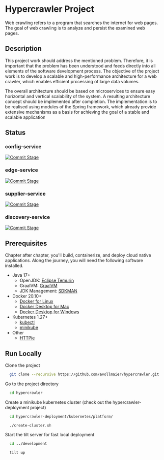
# Hypercrawler Project

Web crawling refers to a program that searches the internet for web pages. The goal
of web crawling is to analyze and persist the examined web pages. 


## Description
This project work should address the mentioned problem. Therefore, it is important
that the problem has been understood and feeds directly into all elements of the software development process.
The objective of the project work is to develop a scalable and high-performance architecture for a web crawler, which enables efficient processing of large data volumes.


The overall architecture should be based on microservices to ensure easy horizontal
and vertical scalability of the system. A resulting architecture concept should be implemented after completion.
The implementation is to be realised using modules of the Spring framework, which
already provide extensive mechanisms as a basis for achieving the goal of a stable and
scalable application




## Status

### config-service 
[![Commit Stage](https://github.com/avollmaier/hypercrawler-config-service/actions/workflows/commit-stage.yml/badge.svg)](https://github.com/avollmaier/hypercrawler-config-service/actions/workflows/commit-stage.yml)
### edge-service
[![Commit Stage](https://github.com/avollmaier/hypercrawler-edge-service/actions/workflows/commit-stage.yml/badge.svg)](https://github.com/avollmaier/hypercrawler-edge-service/actions/workflows/commit-stage.yml)
### supplier-service
[![Commit Stage](https://github.com/avollmaier/hypercrawler-supplier-service/actions/workflows/commit-stage.yml/badge.svg)](https://github.com/avollmaier/hypercrawler-supplier-service/actions/workflows/commit-stage.yml)
### discovery-service
[![Commit Stage](https://github.com/avollmaier/hypercrawler-discovery-service/actions/workflows/commit-stage.yml/badge.svg)](https://github.com/avollmaier/hypercrawler-discovery-service/actions/workflows/commit-stage.yml)

## Prerequisites

Chapter after chapter, you'll build, containerize, and deploy cloud native applications. Along the journey, you will need the following software installed.

* Java 17+
    * OpenJDK: [Eclipse Temurin](https://adoptium.net)
    * GraalVM: [GraalVM](https://www.graalvm.org)
    * JDK Management: [SDKMAN](https://sdkman.io)
* Docker 20.10+
    * [Docker for Linux](https://docs.docker.com/engine/install/ubuntu/)
    * [Docker Desktop for Mac](https://www.docker.com/products/docker-desktop)
    * [Docker Desktop for Windows](https://www.docker.com/products/docker-desktop)
* Kubernetes 1.27+
    * [kubectl](https://kubernetes.io/docs/tasks/tools/install-kubectl/)
    * [minikube](https://minikube.sigs.k8s.io/docs/)
* Other
    * [HTTPie](https://httpie.org/)

## Run Locally

Clone the project

```bash
  git clone --recursive https://github.com/avollmaier/hypercrawler.git
```

Go to the project directory

```bash
  cd hypercrawler
```

Create a minikube kubernetes cluster (check out the hypercrawler-deployment project)

```bash
  cd hypercrawler-deployment/kubernetes/platform/

  ./create-cluster.sh 
```

Start the tilt server for fast local deployment

```bash
  cd ../development

  tilt up
```